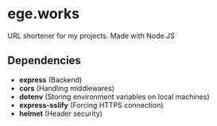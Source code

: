 # ege.works

URL shortener for my projects.
Made with Node.JS

## Dependencies
 - **express** (Backend)
 - **cors** (Handling middlewares)
 - **dotenv** (Storing environment variables on local machines)
 - **express-sslify** (Forcing HTTPS connection)
 - **helmet** (Header security)
